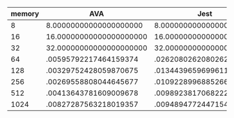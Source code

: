 | memory | AVA                     | Jest                    |
| ------ | ----------------------- | ----------------------- |
| 8      | 8.00000000000000000000  | 8.00000000000000000000  |
| 16     | 16.00000000000000000000 | 16.00000000000000000000 |
| 32     | 32.00000000000000000000 | 32.00000000000000000000 |
| 64     | .00595792217464159374   | .02620802620802620802   |
| 128    | .00329752428059870675   | .01344396596996113853   |
| 256    | .00269558808044645677   | .01092289968852668856   |
| 512    | .00413643781609009678   | .00989238170682226558   |
| 1024   | .00827287563218019357   | .00948947724471545468   |
